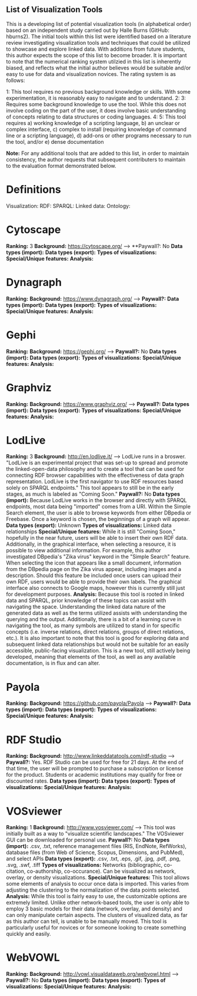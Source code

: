 ## List of Visualization Tools
This is a developing list of potential visualization tools (in alphabetical order) based on an independent study carried out by Halle Burns (GitHub: hburns2). The initial tools within this list were identified based on a literature review investigating visualization tools and techniques that could be utilized to showcase and explore linked data. With additions from future students, this author expects the scope of this list to become broader. It is important to note that the numerical ranking system utilzied in this list is inherently biased, and reflects what the initial author believes would be suitable and/or easy to use for data and visualization novices. The rating system is as follows:

1: This tool requires no previous background knowledge or skills. With some experimentation, it is reasonably easy to navigate and to understand.
2:
3: Requires some background knowledge to use the tool. While this does not involve coding on the part of the user, it does involve basic understanding of concepts relating to data structures or coding languages.
4:
5: This tool requires a) working knowledge of a scripting language, b) an unclear or complex interface, c) complex to install (requiring knowledge of command line or a scripting language), d) add-ons or other programs necessary to run the tool, and/or e) dense documentation

**Note:** For any additional tools that are added to this list, in order to maintain consistency, the author requests that subsequent contributers to maintain to the evaluation format demonstrated below.

# Definitions
Visualization:
RDF:
SPARQL:
Linked data:
Ontology:

# Cytoscape
**Ranking:** 3
**Background:** https://cytoscape.org/ -->
**Paywall?: No
**Data types (import):**
**Data types (export):**
**Types of visualizations:**
**Special/Unique features:**
**Analysis:**

# Dynagraph
**Ranking:**
**Background:** https://www.dynagraph.org/ -->
**Paywall?:** 
**Data types (import):**
**Data types (export):**
**Types of visualizations:**
**Special/Unique features:**
**Analysis:**

# Gephi
**Ranking:**
**Background:** https://gephi.org/ -->
**Paywall?:** No
**Data types (import):**
**Data types (export):**
**Types of visualizations:**
**Special/Unique features:**
**Analysis:**

# Graphviz
**Ranking:**
**Background:** https://www.graphviz.org/ -->
**Paywall?:**
**Data types (import):**
**Data types (export):**
**Types of visualizations:**
**Special/Unique features:**
**Analysis:**

# LodLive
**Ranking:** 3
**Background:** http://en.lodlive.it/ --> LodLive runs in a broswer. "LodLive is an experimental project that was set-up to spread and promote the linked-open-data philosophy and to create a tool that can be used for connecting RDF browser capabilities with the effectiveness of data graph representation. LodLive is the first navigator to use RDF resources based solely on SPARQL endpoints." This tool appears to still be in the early stages, as much is labeled as "Coming Soon."
**Paywall?:** No
**Data types (import):** Because LodLive works in the browser and directly with SPARQL endpoints, most data being "imported" comes from a URI. Within the Simple Search element, the user is able to browse keywords from either DBpedia or Freebase. Once a keyword is chosen, the beginnings of a graph will appear. 
**Data types (export):** Unknown
**Types of visualizations:** Linked data relationships
**Special/Unique features:** While it is still "Coming Soon," hopefully in the near future, users will be able to insert their own RDF data. Additionally, in the graphical interface, when selecting a resource, it is possible to view additional information. For example, this author investigated DBpedia's "Zika virus" keyword in the "Simple Search" feature. When selecting the icon that appears like a small document, information from the DBpedia page on the Zika virus appear, including images and a description. Should this feature be included once users can upload their own RDF, users would be able to provide their own labels. The graphical interface also connects to Google maps, however this is currently still just for development purposes.
**Analysis:** Because this tool is rooted in linked data and SPARQL, prior knowledge of these topics can assist with navigating the space. Understanding the linked data nature of the generated data as well as the terms utilized assists with understanding the querying and the output. Additionally, there is a bit of a learning curve in navigating the tool, as many symbols are utilized to stand in for specific concepts (i.e. inverse relations, direct relations, groups of direct relations, etc.). It is also important to note that this tool is good for exploring data and subsequent linked data relationships but would not be suitable for an easily accessible, public-facing visualization. This is a new tool, still actively being developed, meaning that elements of the tool, as well as any available documentation, is in flux and can alter.

# Payola
**Ranking:**
**Background:** https://github.com/payola/Payola -->
**Paywall?:**
**Data types (import):**
**Data types (export):**
**Types of visualizations:**
**Special/Unique features:**
**Analysis:**

# RDF Studio
**Ranking:**
**Background:** http://www.linkeddatatools.com/rdf-studio -->
**Paywall?:** Yes. RDF Studio can be used for free for 21 days. At the end of that time, the user will be prompted to purchase a subscription or license for the product. Students or academic institutions may qualify for free or discounted rates.
**Data types (import):**
**Data types (export):**
**Types of visualizations:**
**Special/Unique features:**
**Analysis:**

# VOSviewer
**Ranking:** 1
**Background:** http://www.vosviewer.com/ --> This tool was initially built as a way to "visualize scientific landscapes." The VOSviewer GUI can be downloaded for personal use.
**Paywall?:** No
**Data types (import):** .csv, .txt, reference management files (RIS, EndNote, RefWorks), database files (from Web of Science, Scopus, Dimensions, and PubMed), and select APIs
**Data types (export):** .csv, .txt, .eps, .gif, .jpg, .pdf, .png, .svg, .swf, .tiff
**Types of visualizations:** Networks (bibliographic, co-citation, co-authorship, co-occurance). Can be visualized as network, overlay, or density visualizations.
**Special/Unique features:** This tool allows some elements of analysis to occur once data is imported. This varies from adjusting the clustering to the normalization of the data points selected.
**Analysis:** While this tool is fairly easy to use, the customizable options are extremely limited. Unlike other network-based tools, the user is only able to employ 3 basic models for their data (network, overlay, and density) and can only manipulate certain aspects. The clusters of visualized data, as far as this author can tell, is unable to be manually moved. This tool is particularly useful for novices or for someone looking to create something quickly and easily.

# WebVOWL
**Ranking:**
**Background:** http://vowl.visualdataweb.org/webvowl.html -->
**Paywall?:** No
**Data types (import):**
**Data types (export):**
**Types of visualizations:**
**Special/Unique features:**
**Analysis:**
